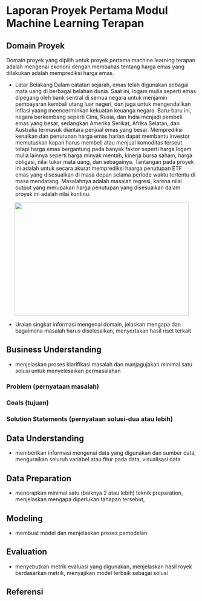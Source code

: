 # Laporan Proyek Pertama Modul Machine Learning Terapan

## Domain Proyek
Domain proyek yang dipilih untuk proyek pertama machine learning terapan adalah mengenai ekononi dengan membahas tentang harga emas yang dilakukan adalah memprediksi harga emas.

- Latar Belakang
Dalam catatan sejarah, emas telah digunakan sebagai mata uang di berbagai belahan dunia. Saat ini, logam mulia seperti emas dipegang oleh bank sentral di semua negara untuk menjamin pembayaran kembali utang luar negeri, dan juga untuk mengendalikan inflasi yaang meencerminkan kekuatan keuanga negara. Baru-baru ini, negara berkembang seperti Cina, Rusia, dan India menjadi pembeli emas yang besar, sedangkan Amerika Serikat, Afrika Selatan, dan Australia termasuk diantara penjual emas yang besar.
Memprediksi kenaikan dan penurunan harga emas harian dapat membantu investor memutuskan kapan harus membeli atau menjual komoditas terseut. tetapi harga emas bergantung pada banyak faktor seperti harga logam mulia lainnya seperti harga minyak mentah, kinerja bursa saham, harga obligasi, nilai tukar mata uang, dan sebagainya. 
Tantangan pada proyek ini adalah untuk secara akurat memprediksi haarga penutupan ETF emas yang disesuaikan di masa depan selama periode waktu tertentu di masa mendatang. Masalahnya adalah masalah regresi, karena nilai output yang merupakan harga penutupan yang disesuaikan dalam proyek ini adalah nilai kontinu.

<p align="center">
  <img width="460" height="300" src="https://user-images.githubusercontent.com/68459186/138650396-7b5242eb-4287-4b70-af33-ab6465db02e1.png">
</p>

- Uraian singkat informasi mengenai domain, jelaskan mengapa dan bagaimana masalah harus diselesaikan, menyertakan hasil riset terkait

## Business Understanding
- menjelaskan proses klarifikasi masalah dan manjagujakan minimal satu solusi untuk menyelesaikan permasalahan

### Problem (pernyataan masalah)
### Goals (tujuan)
### Solution Statements (pernyataan solusi-dua atau lebih)

## Data Understanding
- memberikan informasi mengenai data yang digunakan dan sumber data, menguraikan seluruh variabel atau fitur pada data, visualisasi data

## Data Preparation
- menerapkan minimal satu (baiknya 2 atau lebih) teknik preparation, menjelaskan mengapa diperlukan tahapan tersebut, 

## Modeling
- membuat model dan menjelaskan proses pemodelan

## Evaluation
- menyebutkan metrik evaluasi yang digunakan, menjelaskan hasil royek berdasarkan metrik, menyajikan model terbaik sebagai solusi

## Referensi
